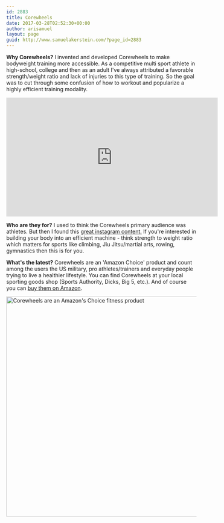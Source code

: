 ```yaml
---
id: 2883
title: Corewheels
date: 2017-03-28T02:52:30+00:00
author: arisamuel
layout: page
guid: http://www.samuelakerstein.com/?page_id=2883
---
```

<strong>Why Corewheels?</strong>
I invented and developed Corewheels to make bodyweight training more accessible. As a competitive multi sport athlete in high-school, college and then as an adult I've always attributed a favorable strength/weight ratio and lack of injuries to this type of training.
So the goal was to cut through some confusion of how to workout and popularize a highly efficient training modality.

<iframe src="https://www.youtube.com/embed/R24SJQlZVLE" width="560" height="315" frameborder="0" allowfullscreen="allowfullscreen"></iframe>

<strong>Who are they for?</strong>
I used to think the Corewheels primary audience was athletes. But then I found this <a href="https://www.instagram.com/explore/tags/corewheels/">great instagram content.</a> If you're interested in building your body into an efficient machine - think strength to weight ratio which matters for sports like climbing, Jiu Jitsu/martial arts, rowing, gymnastics then this is for you.

<strong>What's the latest?</strong>
Corewheels are an 'Amazon Choice' product and count among the users the US military, pro athletes/trainers and everyday people trying to live a healthier lifestyle. You can find Corewheels at your local sporting goods shop (Sports Authority, Dicks, Big 5, etc.). And of course you can <a href="https://www.amazon.com/SKLZ-Wheels-Dynamic-Strength-Trainer/dp/B00C81JUS2">buy them on Amazon</a>.

<img class="alignnone wp-image-3227 size-large" src="http://www.samuelakerstein.com/wp-content/uploads/2018/01/Screenshot-2018-01-29-21.10.18-1024x583.png" alt="Corewheels are an Amazon's Choice fitness product" width="1024" height="583" />